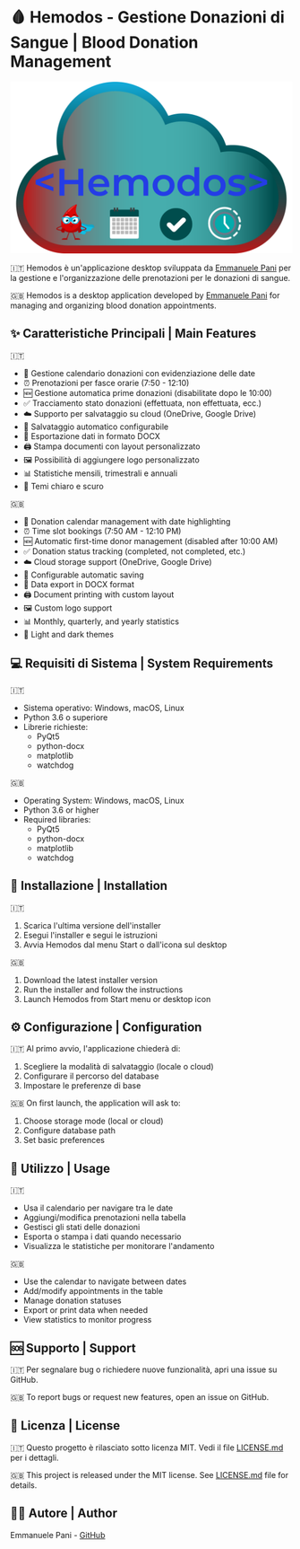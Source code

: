 # 🩸 Hemodos - Gestione Donazioni di Sangue | Blood Donation Management

![Hemodos Logo](src/assets/logo_info.png)

🇮🇹 Hemodos è un'applicazione desktop sviluppata da [Emmanuele Pani](https://github.com/emmanueleP) per la gestione e l'organizzazione delle prenotazioni per le donazioni di sangue.

🇬🇧 Hemodos is a desktop application developed by [Emmanuele Pani](https://github.com/emmanueleP) for managing and organizing blood donation appointments.

## ✨ Caratteristiche Principali | Main Features

🇮🇹
- 📅 Gestione calendario donazioni con evidenziazione delle date
- ⏰ Prenotazioni per fasce orarie (7:50 - 12:10)
- 🆕 Gestione automatica prime donazioni (disabilitate dopo le 10:00)
- ✅ Tracciamento stato donazioni (effettuata, non effettuata, ecc.)
- ☁️ Supporto per salvataggio su cloud (OneDrive, Google Drive)
- 💾 Salvataggio automatico configurabile
- 📄 Esportazione dati in formato DOCX
- 🖨️ Stampa documenti con layout personalizzato
- 🖼️ Possibilità di aggiungere logo personalizzato
- 📊 Statistiche mensili, trimestrali e annuali
- 🎨 Temi chiaro e scuro

🇬🇧
- 📅 Donation calendar management with date highlighting
- ⏰ Time slot bookings (7:50 AM - 12:10 PM)
- 🆕 Automatic first-time donor management (disabled after 10:00 AM)
- ✅ Donation status tracking (completed, not completed, etc.)
- ☁️ Cloud storage support (OneDrive, Google Drive)
- 💾 Configurable automatic saving
- 📄 Data export in DOCX format
- 🖨️ Document printing with custom layout
- 🖼️ Custom logo support
- 📊 Monthly, quarterly, and yearly statistics
- 🎨 Light and dark themes

## 💻 Requisiti di Sistema | System Requirements

🇮🇹
- Sistema operativo: Windows, macOS, Linux
- Python 3.6 o superiore
- Librerie richieste:
  - PyQt5
  - python-docx
  - matplotlib
  - watchdog

🇬🇧
- Operating System: Windows, macOS, Linux
- Python 3.6 or higher
- Required libraries:
  - PyQt5
  - python-docx
  - matplotlib
  - watchdog

## 🚀 Installazione | Installation

🇮🇹
1. Scarica l'ultima versione dell'installer
2. Esegui l'installer e segui le istruzioni
3. Avvia Hemodos dal menu Start o dall'icona sul desktop

🇬🇧
1. Download the latest installer version
2. Run the installer and follow the instructions
3. Launch Hemodos from Start menu or desktop icon

## ⚙️ Configurazione | Configuration

🇮🇹
Al primo avvio, l'applicazione chiederà di:
1. Scegliere la modalità di salvataggio (locale o cloud)
2. Configurare il percorso del database
3. Impostare le preferenze di base

🇬🇧
On first launch, the application will ask to:
1. Choose storage mode (local or cloud)
2. Configure database path
3. Set basic preferences

## 📖 Utilizzo | Usage

🇮🇹
- Usa il calendario per navigare tra le date
- Aggiungi/modifica prenotazioni nella tabella
- Gestisci gli stati delle donazioni
- Esporta o stampa i dati quando necessario
- Visualizza le statistiche per monitorare l'andamento

🇬🇧
- Use the calendar to navigate between dates
- Add/modify appointments in the table
- Manage donation statuses
- Export or print data when needed
- View statistics to monitor progress

## 🆘 Supporto | Support

🇮🇹
Per segnalare bug o richiedere nuove funzionalità, apri una issue su GitHub.

🇬🇧
To report bugs or request new features, open an issue on GitHub.

## 📄 Licenza | License

🇮🇹
Questo progetto è rilasciato sotto licenza MIT. Vedi il file [LICENSE.md](LICENSE.md) per i dettagli.

🇬🇧
This project is released under the MIT license. See [LICENSE.md](LICENSE.md) file for details.

## 👨‍💻 Autore | Author

Emmanuele Pani - [GitHub](https://github.com/emmanueleP)
